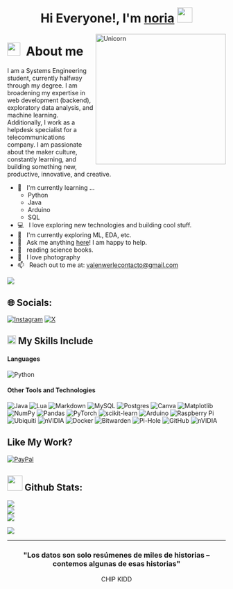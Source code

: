 # <center> Hi Everyone!, I'm [noria](https://github.com/bynreyes/) <img src="https://media.giphy.com/media/hvRJCLFzcasrR4ia7z/giphy.gif" width="35"></center>

<!--  -->
<img align="right" width=300px alt="Unicorn" src= "https://c.tenor.com/GN73MKBawZYAAAAi/busy-cute.gif"/>

<h1>
<img src="https://media.giphy.com/media/ObNTw8Uzwy6KQ/giphy.gif" width="30px">&nbsp; About me</h1>

I am a Systems Engineering student, currently halfway through my degree. I am broadening my expertise in web development (backend), exploratory data analysis, and machine learning. Additionally, I work as a helpdesk specialist for a telecommunications company. I am passionate about the maker culture, constantly learning, and building something new, productive, innovative, and creative.

- 🌱 &nbsp; I'm currently learning ...
  - Python
  - Java
  - Arduino
  - SQL
- 💻 &nbsp; I love exploring new technologies and building cool stuff.
- 🚀 &nbsp; I'm currently exploring ML, EDA, etc.
- 💬 &nbsp; Ask me anything [here](https://github.com/iampavangandhi/iampavangandhi/issues/2)! I am happy to help.
- 📖 &nbsp; reading science books.
- 💜  &nbsp; I love photography
- 📫 &nbsp; Reach out to me at: <a href="valenwerlecontacto@gmail.com">valenwerlecontacto@gmail.com</a>

<img src="https://user-images.githubusercontent.com/73097560/115834477-dbab4500-a447-11eb-908a-139a6edaec5c.gif">

## 🌐 Socials:
[![Instagram](https://img.shields.io/badge/Instagram-%23E4405F.svg?logo=Instagram&logoColor=white)](https://instagram.com/by.nreyes) [![X](https://img.shields.io/badge/X-black.svg?logo=X&logoColor=white)](https://x.com/@bynreyes)

<h2>
<img src="https://media2.giphy.com/media/QssGEmpkyEOhBCb7e1/giphy.gif?cid=ecf05e47a0n3gi1bfqntqmob8g9aid1oyj2wr3ds3mg700bl&rid=giphy.gif" width ="20"><b> My Skills Include</b> 
</h2>

<h4> Languages </h4>
<span> 
  
  ![Python](https://img.shields.io/badge/python-3670A0?style=for-the-badge&logo=python&logoColor=ffdd54) 


</span>

<h4> Other Tools and Technologies </h4>
<span>
  
  ![Java](https://img.shields.io/badge/java-%23ED8B00.svg?style=for-the-badge&logo=openjdk&logoColor=white) ![Lua](https://img.shields.io/badge/lua-%232C2D72.svg?style=for-the-badge&logo=lua&logoColor=white) ![Markdown](https://img.shields.io/badge/markdown-%23000000.svg?style=for-the-badge&logo=markdown&logoColor=white) ![MySQL](https://img.shields.io/badge/mysql-4479A1.svg?style=for-the-badge&logo=mysql&logoColor=white) ![Postgres](https://img.shields.io/badge/postgres-%23316192.svg?style=for-the-badge&logo=postgresql&logoColor=white) ![Canva](https://img.shields.io/badge/Canva-%2300C4CC.svg?style=for-the-badge&logo=Canva&logoColor=white) ![Matplotlib](https://img.shields.io/badge/Matplotlib-%23ffffff.svg?style=for-the-badge&logo=Matplotlib&logoColor=black) ![NumPy](https://img.shields.io/badge/numpy-%23013243.svg?style=for-the-badge&logo=numpy&logoColor=white) ![Pandas](https://img.shields.io/badge/pandas-%23150458.svg?style=for-the-badge&logo=pandas&logoColor=white) ![PyTorch](https://img.shields.io/badge/PyTorch-%23EE4C2C.svg?style=for-the-badge&logo=PyTorch&logoColor=white) ![scikit-learn](https://img.shields.io/badge/scikit--learn-%23F7931E.svg?style=for-the-badge&logo=scikit-learn&logoColor=white) ![Arduino](https://img.shields.io/badge/-Arduino-00979D?style=for-the-badge&logo=Arduino&logoColor=white) ![Raspberry Pi](https://img.shields.io/badge/-Raspberry_Pi-C51A4A?style=for-the-badge&logo=Raspberry-Pi) ![Ubiquiti](https://img.shields.io/badge/ubiquiti-%230559C9.svg?style=for-the-badge&logo=ubiquiti&logoColor=white) ![nVIDIA](https://img.shields.io/badge/nVIDIA-%2376B900.svg?style=for-the-badge&logo=nVIDIA&logoColor=white) ![Docker](https://img.shields.io/badge/docker-%230db7ed.svg?style=for-the-badge&logo=docker&logoColor=white) ![Bitwarden](https://img.shields.io/badge/bitwarden-%23175DDC.svg?style=for-the-badge&logo=bitwarden&logoColor=white) ![Pi-Hole](https://img.shields.io/badge/pihole-%2396060C.svg?style=for-the-badge&logo=pi-hole&logoColor=white) ![GitHub](https://img.shields.io/badge/github-%23121011.svg?style=for-the-badge&logo=github&logoColor=white) ![nVIDIA](https://img.shields.io/badge/cuda-000000.svg?style=for-the-badge&logo=nVIDIA&logoColor=green) 
  




</span>

## Like My Work?
[![PayPal](https://img.shields.io/badge/PayPal-00457C?style=for-the-badge&logo=paypal&logoColor=white)](https://paypal.me/@bynreyes)





<h2>
<img src="https://media.giphy.com/media/iY8CRBdQXODJSCERIr/giphy.gif" width="35"><b> Github Stats: </b>
<br></h2> 

![](https://github-readme-stats.vercel.app/api?username=bynreyes&theme=vue-dark&hide_border=true&include_all_commits=true&count_private=true)<br/>
![](https://github-readme-streak-stats.herokuapp.com/?user=bynreyes&theme=vue-dark&hide_border=true)<br/>
![](https://github-readme-stats.vercel.app/api/top-langs/?username=bynreyes&theme=vue-dark&hide_border=true&include_all_commits=true&count_private=true&layout=compact)


[![](https://visitcount.itsvg.in/api?id=bynreyes&icon=1&color=3)](https://visitcount.itsvg.in)

***
<div align="center">

### "Los datos son solo resúmenes de miles de historias – contemos algunas de esas historias"
CHIP KIDD
</div>

